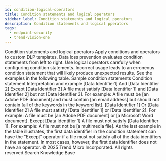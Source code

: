 ```yaml
---
id: condition-logical-operators
title: Condition statements and logical pperators
sidebar_label: Condition statements and logical pperators
description: Condition statements and logical pperators
tags:
  - endpoint-security
  - trend-vision-one
---
```


 Condition statements and logical pperators Apply conditions and operators to custom DLP templates. Data loss prevention evaluates condition statements from left to right. Use logical operators carefully when configuring condition statements. Incorrect usage leads to an erroneous condition statement that will likely produce unexpected results. See the examples in the following table. Sample condition statements Condition statement Interpretation and example [Data Identifier1] And [Data Identifier 2] Except [Data Identifier 3] A file must satisfy [Data Identifier 1] and [Data Identifier 2] but not [Data Identifier 3]. For example: A file must be [an Adobe PDF document] and must contain [an email address] but should not contain [all of the keywords in the keyword list]. [Data Identifier 1] Or [Data Identifier 2] A file must satisfy [Data Identifier 1] or [Data Identifier 2]. For example: A file must be [an Adobe PDF document] or [a Microsoft Word document]. Except [Data Identifier 1] A file must not satisfy [Data Identifier 1]. For example: A file must not be [a multimedia file]. As the last example in the table illustrates, the first data identifier in the condition statement can have the "Except" operator if a file must not satisfy all of the data identifiers in the statement. In most cases, however, the first data identifier does not have an operator. © 2025 Trend Micro Incorporated. All rights reserved.Search Knowledge Base